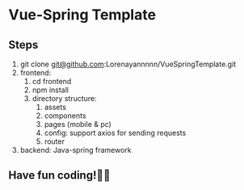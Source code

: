 # Vue-Spring Template

## Steps

1. git clone git@github.com:Lorenayannnnn/VueSpringTemplate.git
2. frontend:
	1. cd frontend
	2. npm install
	3. directory structure:
		1. assets
		2. components
		3. pages (mobile & pc)
		4. config: support axios for sending requests
		5. router
3. backend: Java-spring framework


## Have fun coding!🥳🥳